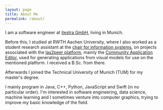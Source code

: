 ```yaml
---
layout: page
title: About Me
permalink: /about/
---
```

I am a software engineer at [itestra GmbH](https://itestra.com), living in Munich.

Before this, I studied at RWTH Aachen University, where I also worked as a student research assistant at the [chair for information systems](http://dbis.rwth-aachen.de/cms), on projects associated with the [las2peer platform](https://las2peer.org/), mainly the [Community Application Editor](https://github.com/rwth-acis/CAE), used for generating applications from visual models for use on the mentioned platform. I received a B.Sc. from there.

Afterwards I joined the Technical University of Munich (TUM) for my master's degree.

I mainly program in Java, C++, Python, JavaScript and Swift (in no particular order). I'm interested in software engineering, data science, machine learning and I sometimes venture into computer graphics, trying to improve my basic knowledge of the field.